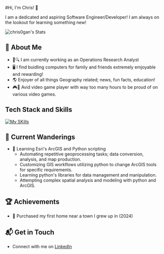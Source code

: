 #Hi, I'm Chris! 👋

I am a dedicated and aspiring Software Engineer/Developer! I am always on the lookout for learning something new!

![chris0gan's Stats](https://github-readme-stats.vercel.app/api?username=chris0gan&theme=vue-dark&show_icons=true&hide_border=true&count_private=true)

## 🚀 About Me

- 📄🔍 I am currently working as an Operations Research Analyst
- 🖥️ I find buidling computers for family and friends extremely emjoyable and rewarding!
- 🌎 Enjoyer of all things Geography related; news, fun facts, education!
- 🎮🎲 Avid video game player with way too many hours to be proud of on various video games.

## Tech Stack and Skills
[![My SKills](https://skillicons.dev/icons?i=js,py,html,css,r,java,linux,react,svelte,vscode,guthub,gitlab,docker)](https://skillicons.dev)

## 🐣 Current Wanderings

- 🚀 Learning Esri's ArcGIS and Python scripting 
  - Automating repetitive geoprocessing tasks; data conversion, analysis, and map production.
  - Customizing GIS workflows utilizing python to change ArcGIS tools for specific requirements.
  - Learning python's libraries for data management and manipulation. 
  - Attempting complex spatial analysis and modeling with python and ArcGIS.

## 🏆 Achievements

- 🌟 Purchased my first home near a town I grew up in (2024)

## 📬 Get in Touch

- Connect with me on [LinkedIn]([https://www.linkedin.com/in/christopher-ogan/])

<!--
**chris0gan/chris0gan** is a ✨ _special_ ✨ repository because its `README.md` (this file) appears on your GitHub profile.

Here are some ideas to get you started:

- 🔭 I’m currently working on ...
- 🌱 I’m currently learning ...
- 👯 I’m looking to collaborate on ...
- 🤔 I’m looking for help with ...
- 💬 Ask me about ...
- 📫 How to reach me: ...
- 😄 Pronouns: ...
- ⚡ Fun fact: ...
-->
